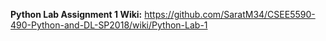 **Python Lab Assignment 1 Wiki:** https://github.com/SaratM34/CSEE5590-490-Python-and-DL-SP2018/wiki/Python-Lab-1
